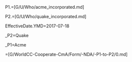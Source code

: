 P1.=[G/U/Who/acme_incorporated.md]

P2.=[G/U/Who/quake_incorporated.md]

EffectiveDate.YMD=2017-07-18

_P2=Quake

_P1=Acme

=[G/WorldCC-Cooperate-CmA/Form/-NDA/-P1-to-P2/0.md]